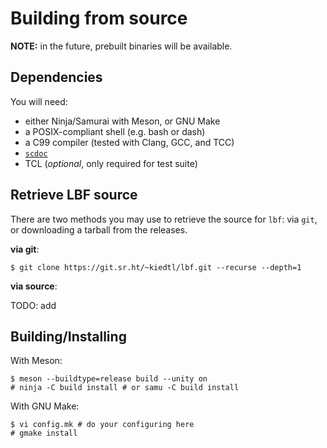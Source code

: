 # Building from source

**NOTE:** in the future, prebuilt binaries will be available.

## Dependencies

You will need:

- either Ninja/Samurai with Meson, or GNU Make
- a POSIX-compliant shell (e.g. bash or dash)
- a C99 compiler (tested with Clang, GCC, and TCC)
- [`scdoc`](https://git.sr.ht/~sircmpwn/scdoc)
- TCL (*optional*, only required for test suite)

## Retrieve LBF source

There are two methods you may use to retrieve the source for `lbf`: via
`git`, or downloading a tarball from the releases.

**via git**:

```
$ git clone https://git.sr.ht/~kiedtl/lbf.git --recurse --depth=1
```

**via source**:

TODO: add

## Building/Installing

With Meson:

```
$ meson --buildtype=release build --unity on
# ninja -C build install # or samu -C build install
```

With GNU Make:

```
$ vi config.mk # do your configuring here
# gmake install
```
